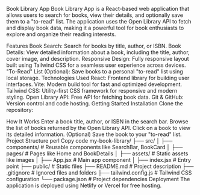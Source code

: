 Book Library App
Book Library App is a React-based web application that allows users to search for books, view their details, 
and optionally save them to a "to-read" list. The application uses the Open Library API to fetch and display 
book data, making it a powerful tool for book enthusiasts to explore and organize their reading interests.

Features
Book Search: Search for books by title, author, or ISBN.
Book Details: View detailed information about a book, including the title, author, cover image, and description.
Responsive Design: Fully responsive layout built using Tailwind CSS for a seamless user experience across devices.
"To-Read" List (Optional): Save books to a personal "to-read" list using local storage.
Technologies Used
React: Frontend library for building user interfaces.
Vite: Modern build tool for fast and optimized development.
Tailwind CSS: Utility-first CSS framework for responsive and modern styling.
Open Library API: Free API for fetching book data.
Git & GitHub: Version control and code hosting.
Getting Started
Installation
Clone the repository:

How It Works
Enter a book title, author, or ISBN in the search bar.
Browse the list of books returned by the Open Library API.
Click on a book to view its detailed information.
(Optional) Save the book to your "to-read" list.
Project Structure
perl
Copy code
my-book-library/
├── src/
│   ├── components/    # Reusable components like SearchBar, BookCard
│   ├── pages/         # Pages like Home and BookDetails
│   ├── assets/        # Static assets like images
│   ├── App.jsx        # Main app component
│   ├── index.jsx      # Entry point
├── public/            # Static files
├── README.md          # Project description
├── .gitignore         # Ignored files and folders
├── tailwind.config.js # Tailwind CSS configuration
└── package.json       # Project dependencies
Deployment
The application is deployed using Netlify or Vercel for free hosting.

